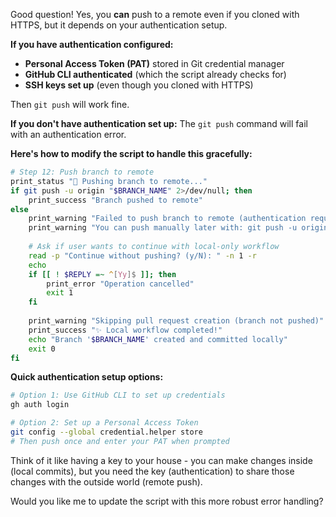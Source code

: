 Good question! Yes, you **can** push to a remote even if you cloned with HTTPS, but it depends on your authentication setup.

**If you have authentication configured:**
- **Personal Access Token (PAT)** stored in Git credential manager
- **GitHub CLI authenticated** (which the script already checks for)
- **SSH keys set up** (even though you cloned with HTTPS)

Then `git push` will work fine.

**If you don't have authentication set up:**
The `git push` command will fail with an authentication error.

**Here's how to modify the script to handle this gracefully:**

```bash
# Step 12: Push branch to remote
print_status "🚀 Pushing branch to remote..."
if git push -u origin "$BRANCH_NAME" 2>/dev/null; then
    print_success "Branch pushed to remote"
else
    print_warning "Failed to push branch to remote (authentication required)"
    print_warning "You can push manually later with: git push -u origin $BRANCH_NAME"
    
    # Ask if user wants to continue with local-only workflow
    read -p "Continue without pushing? (y/N): " -n 1 -r
    echo
    if [[ ! $REPLY =~ ^[Yy]$ ]]; then
        print_error "Operation cancelled"
        exit 1
    fi
    
    print_warning "Skipping pull request creation (branch not pushed)"
    print_success "✨ Local workflow completed!"
    echo "Branch '$BRANCH_NAME' created and committed locally"
    exit 0
fi
```

**Quick authentication setup options:**
```bash
# Option 1: Use GitHub CLI to set up credentials
gh auth login

# Option 2: Set up a Personal Access Token
git config --global credential.helper store
# Then push once and enter your PAT when prompted
```

Think of it like having a key to your house - you can make changes inside (local commits), but you need the key (authentication) to share those changes with the outside world (remote push).

Would you like me to update the script with this more robust error handling?

